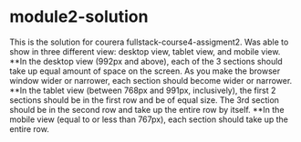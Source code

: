 # module2-solution
This is the solution for courera fullstack-course4-assigment2.
Was able to show in three different view: desktop view, tablet view, and mobile view.
**In the desktop view (992px and above), each of the 3 sections should take up equal amount of space on the screen. As you make the browser window wider or narrower, each section should become wider or narrower. 
**In the tablet view (between 768px and 991px, inclusively), the first 2 sections should be in the first row and be of equal size. The 3rd section should be in the second row and take up the entire row by itself.
**In the mobile view (equal to or less than 767px), each section should take up the entire row. 
